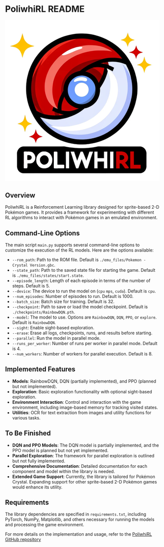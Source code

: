 # PoliwhiRL README

![PoliwhiRL](./images/logo.png)

## Overview
PoliwhiRL is a Reinforcement Learning library designed for sprite-based 2-D Pokémon games. It provides a framework for experimenting with different RL algorithms to interact with Pokémon games in an emulated environment.

## Command-Line Options
The main script `main.py` supports several command-line options to customize the execution of the RL models. Here are the options available:

- `--rom_path`: Path to the ROM file. Default is `./emu_files/Pokemon - Crystal Version.gbc`.
- `--state_path`: Path to the saved state file for starting the game. Default is `./emu_files/states/start.state`.
- `--episode_length`: Length of each episode in terms of the number of steps. Default is 5.
- `--device`: The device to run the model on (`cpu` `mps`, `cuda`). Default is `cpu`.
- `--num_episodes`: Number of episodes to run. Default is 1000.
- `--batch_size`: Batch size for training. Default is 32.
- `--checkpoint`: Path to save or load the model checkpoint. Default is `./checkpoints/RainbowDQN.pth`.
- `--model`: The model to use. Options are `RainbowDQN`, `DQN`, `PPO`, or `explore`. Default is `RainbowDQN`.
- `--sight`: Enable sight-based exploration.
- `--erase`: Erase all logs, checkpoints, runs, and results before starting.
- `--parallel`: Run the model in parallel mode.
- `--runs_per_worker`: Number of runs per worker in parallel mode. Default is 4.
- `--num_workers`: Number of workers for parallel execution. Default is 8.

## Implemented Features
- **Models**: RainbowDQN, DQN (partially implemented), and PPO (planned but not implemented).
- **Exploration**: Basic exploration functionality with optional sight-based exploration.
- **Environment Interaction**: Control and interaction with the game environment, including image-based memory for tracking visited states.
- **Utilities**: OCR for text extraction from images and utility functions for various tasks.

## To Be Finished
- **DQN and PPO Models**: The DQN model is partially implemented, and the PPO model is planned but not yet implemented.
- **Parallel Exploration**: The framework for parallel exploration is outlined but not fully implemented.
- **Comprehensive Documentation**: Detailed documentation for each component and model within the library is needed.
- **Extended Game Support**: Currently, the library is tailored for Pokémon Crystal. Expanding support for other sprite-based 2-D Pokémon games would enhance its utility.

## Requirements
The library dependencies are specified in `requirements.txt`, including PyTorch, NumPy, Matplotlib, and others necessary for running the models and processing the game environment.

For more details on the implementation and usage, refer to the [PoliwhiRL GitHub repository](https://github.com/AoifeHughes/PoliwhiRL)